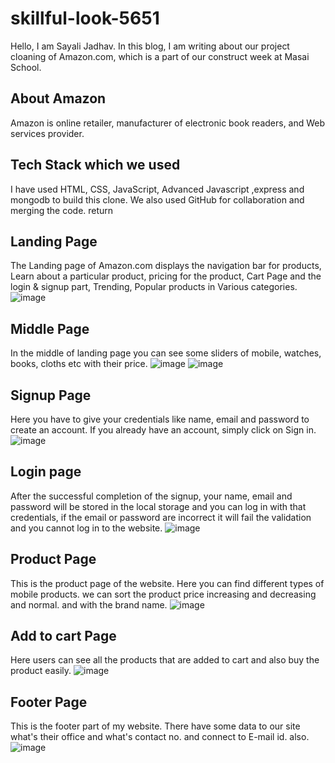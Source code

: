 
# skillful-look-5651

Hello, I am Sayali Jadhav. In this blog, I am writing about our project cloaning of Amazon.com, which is a part of our construct week at Masai School.


## About Amazon
Amazon is online retailer, manufacturer of electronic book readers, and Web services provider.

## Tech Stack which we used
 I have used HTML, CSS, JavaScript, Advanced Javascript ,express and mongodb to build this clone. We also used GitHub for collaboration and merging the code. return
 
## Landing Page
The Landing page of Amazon.com displays the navigation bar for products, Learn about a particular product, pricing for the product, Cart Page and the login & signup part, Trending, Popular products in Various categories.
![image](https://github.com/sayalip2316/skillful-look-5651-new/assets/119415321/a0dffc81-a655-46ae-9b67-45de5e0ca9cb)

## Middle Page
In the middle of landing page you can see some sliders of mobile, watches, books, cloths etc with their price.
![image](https://github.com/sayalip2316/skillful-look-5651-new/assets/119415321/f7e70a90-9223-4eac-b850-d7b134ce3a6f)
![image](https://github.com/sayalip2316/skillful-look-5651-new/assets/119415321/a998a699-6795-456d-b62d-0bebf056047c)


## Signup Page
Here you have to give your credentials like name, email and password to create an account. If you already have an account, simply click on Sign in.
![image](https://github.com/sayalip2316/skillful-look-5651-new/assets/119415321/9009d623-b80d-4709-b994-756001792929)

## Login page
After the successful completion of the signup, your name, email and password will be stored in the local storage and you can log in with that credentials, if the email or password are incorrect it will fail the validation and you cannot log in to the website.
![image](https://github.com/sayalip2316/skillful-look-5651-new/assets/119415321/f5167903-ea25-4cc0-a978-2750c7551849)

## Product Page
This is the product page of the website. Here you can find different types of mobile products. we can sort the product price increasing and decreasing and normal. and with the brand name.
![image](https://github.com/sayalip2316/skillful-look-5651-new/assets/119415321/3a27f0c1-4dfc-4005-8bff-dc0e0157cd00)

## Add to cart Page
Here users can see all the products that are added to cart and also buy the product easily.
![image](https://github.com/sayalip2316/skillful-look-5651-new/assets/119415321/fa5839e3-ca2c-403a-890e-54c4b9efeec4)

## Footer Page
This is the footer part of my website. There have some data to our site what's their office and what's contact no. and connect to E-mail id. also.
![image](https://github.com/sayalip2316/skillful-look-5651-new/assets/119415321/f4bf5898-351d-44ec-a0e0-4123e36a1f02)


